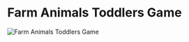 # Farm Animals Toddlers Game

![Farm Animals Toddlers Game](https://user-images.githubusercontent.com/25087769/87243213-de025c80-c43c-11ea-8e65-ce7cf79e7e35.gif)

